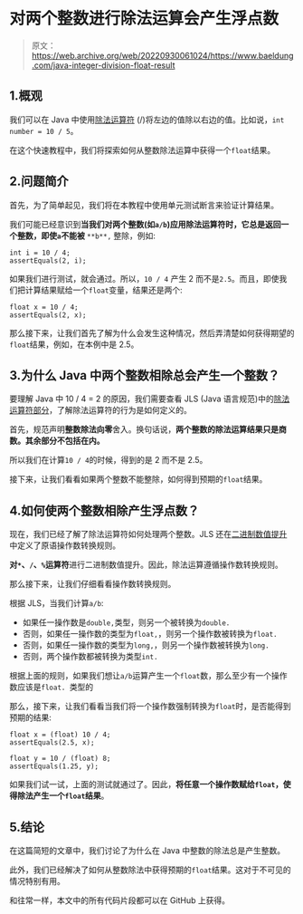 # 对两个整数进行除法运算会产生浮点数

> 原文：<https://web.archive.org/web/20220930061024/https://www.baeldung.com/java-integer-division-float-result>

## 1.概观

我们可以在 Java 中使用[除法运算符](/web/20221025140709/https://www.baeldung.com/java-operators#4-the-division-operator) (/)将左边的值除以右边的值。比如说，`int number = 10 / 5`。

在这个快速教程中，我们将探索如何从整数除法运算中获得一个`float`结果。

## 2.问题简介

首先，为了简单起见，我们将在本教程中使用单元测试断言来验证计算结果。

我们可能已经意识到**当我们对两个整数(如`a/b`)应用除法运算符时，它总是返回一个整数，即使`a`不能被** `**b**,` 整除，例如:

```
int i = 10 / 4;
assertEquals(2, i); 
```

如果我们进行测试，就会通过。所以，`10 / 4` 产生 2 而不是`2.5`。而且，即使我们把计算结果赋给一个`float`变量，结果还是两个:

```
float x = 10 / 4;
assertEquals(2, x); 
```

那么接下来，让我们首先了解为什么会发生这种情况，然后弄清楚如何获得期望的`float`结果，例如，在本例中是 2.5。

## 3.为什么 Java 中两个整数相除总会产生一个整数？

要理解 Java 中 10 / 4 = 2 的原因，我们需要查看 JLS (Java 语言规范)中的[除法运算符部分](https://web.archive.org/web/20221025140709/https://docs.oracle.com/javase/specs/jls/se11/html/jls-15.html#jls-15.17.2)，了解除法运算符的行为是如何定义的。

首先，规范声明**整数除法向零**舍入。换句话说，**两个整数的除法运算结果只是商数。其余部分不包括在内。**

所以我们在计算`10 / 4`的时候，得到的是 2 而不是 2.5。

接下来，让我们看看如果两个整数不能整除，如何得到预期的`float`结果。

## 4.如何使两个整数相除产生浮点数？

现在，我们已经了解了除法运算符如何处理两个整数。JLS 还在[二进制数值提升](https://web.archive.org/web/20221025140709/https://docs.oracle.com/javase/specs/jls/se11/html/jls-5.html#jls-5.6.2)中定义了原语操作数转换规则。

**对`*`、`/`、`%`运算符**进行二进制数值提升。因此，除法运算遵循操作数转换规则。

那么接下来，让我们仔细看看操作数转换规则。

根据 JLS，当我们计算`a/b`:

*   如果任一操作数是`double,`类型，则另一个被转换为`double.`
*   否则，如果任一操作数的类型为`float,`，则另一个操作数被转换为`float.`
*   否则，如果任一操作数的类型为`long,`，则另一个操作数被转换为`long.`
*   否则，两个操作数都被转换为类型`int.`

根据上面的规则，如果我们想让`a/b`运算产生一个`float`数，那么至少有一个操作数应该是`float. `类型的

那么，接下来，让我们看看当我们将一个操作数强制转换为`float`时，是否能得到预期的结果:

```
float x = (float) 10 / 4;
assertEquals(2.5, x);

float y = 10 / (float) 8;
assertEquals(1.25, y); 
```

如果我们试一试，上面的测试就通过了。因此，**将任意一个操作数赋给`float`，使得除法产生一个`float`结果**。

## 5.结论

在这篇简短的文章中，我们讨论了为什么在 Java 中整数的除法总是产生整数。

此外，我们已经解决了如何从整数除法中获得预期的`float`结果。这对于不可见的情况特别有用。

和往常一样，本文中的所有代码片段都可以在 GitHub 上获得。